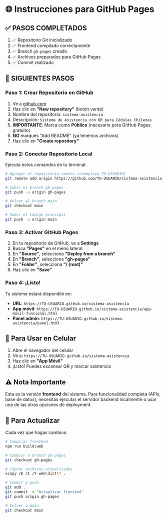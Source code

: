 # 🌐 Instrucciones para GitHub Pages

## ✅ **PASOS COMPLETADOS**

1. ✅ Repositorio Git inicializado
2. ✅ Frontend compilado correctamente
3. ✅ Branch `gh-pages` creado
4. ✅ Archivos preparados para GitHub Pages
5. ✅ Commit realizado

## 🚀 **SIGUIENTES PASOS**

### **Paso 1: Crear Repositorio en GitHub**

1. Ve a [github.com](https://github.com)
2. Haz clic en **"New repository"** (botón verde)
3. Nombre del repositorio: `sistema-asistencia`
4. Descripción: `Sistema de Asistencia con QR para Cédulas Chilenas`
5. **IMPORTANTE**: Marca como **Público** (necesario para GitHub Pages gratuito)
6. **NO** marques "Add README" (ya tenemos archivos)
7. Haz clic en **"Create repository"**

### **Paso 2: Conectar Repositorio Local**

Ejecuta estos comandos en tu terminal:

```bash
# Agregar el repositorio remoto (reemplaza TU-USUARIO)
git remote add origin https://github.com/TU-USUARIO/sistema-asistencia.git

# Subir el branch gh-pages
git push -u origin gh-pages

# Volver al branch main
git checkout main

# Subir el código principal
git push -u origin main
```

### **Paso 3: Activar GitHub Pages**

1. En tu repositorio de GitHub, ve a **Settings**
2. Busca **"Pages"** en el menú lateral
3. En **"Source"**, selecciona **"Deploy from a branch"**
4. En **"Branch"**, selecciona **"gh-pages"**
5. En **"Folder"**, selecciona **"/ (root)"**
6. Haz clic en **"Save"**

### **Paso 4: ¡Listo!**

Tu sistema estará disponible en:
- **URL**: `https://TU-USUARIO.github.io/sistema-asistencia`
- **App móvil**: `https://TU-USUARIO.github.io/sistema-asistencia/app-movil-funcional.html`
- **Panel admin**: `https://TU-USUARIO.github.io/sistema-asistencia/panel.html`

## 📱 **Para Usar en Celular**

1. Abre el navegador del celular
2. Ve a: `https://TU-USUARIO.github.io/sistema-asistencia`
3. Haz clic en **"App Móvil"**
4. ¡Listo! Puedes escanear QR y marcar asistencia

## ⚠️ **Nota Importante**

Esta es la versión **frontend** del sistema. Para funcionalidad completa (APIs, base de datos), necesitas ejecutar el servidor backend localmente o usar una de las otras opciones de deployment.

## 🔄 **Para Actualizar**

Cada vez que hagas cambios:

```bash
# Compilar frontend
npm run build:web

# Cambiar a branch gh-pages
git checkout gh-pages

# Copiar archivos actualizados
xcopy /E /I /Y web\dist\* .

# Commit y push
git add .
git commit -m "Actualizar frontend"
git push origin gh-pages

# Volver a main
git checkout main
```
